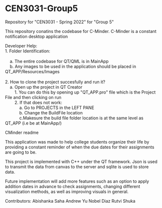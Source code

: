 # CEN3031-Group5
Repository for "CEN3031 - Spring 2022" for "Group 5"

This repository conatins the codebase for C-Minder. C-Minder is a constant notification desktop application </br>


Developer Help:</br>
    1. Folder Identification:</br></br>
        &nbsp;&nbsp;&nbsp;&nbsp;a. The entire codebase for QT/QML is in MainApp</br>
        &nbsp;&nbsp;&nbsp;&nbsp;b. Any images to be used in the application should be placed in QT_APP/Resources/Images</br></br>
    2. How to clone the project succesfully and run it?</br>
        &nbsp;&nbsp;&nbsp;&nbsp;a. Open up the project in QT Creator</br>
            &nbsp;&nbsp;&nbsp;&nbsp;&nbsp;&nbsp;&nbsp;&nbsp;1. You can do this by opening up "QT_APP.pro" file which is the Project File and then clicking on run</br>
            &nbsp;&nbsp;&nbsp;&nbsp;&nbsp;&nbsp;&nbsp;&nbsp;2. If that does not work:</br>
                &nbsp;&nbsp;&nbsp;&nbsp;&nbsp;&nbsp;&nbsp;&nbsp;&nbsp;&nbsp;&nbsp;&nbsp;a. Go to PROJECTS in the LEFT PANE</br>
                &nbsp;&nbsp;&nbsp;&nbsp;&nbsp;&nbsp;&nbsp;&nbsp;&nbsp;&nbsp;&nbsp;&nbsp;b. Change the BuildFile location</br>
                &nbsp;&nbsp;&nbsp;&nbsp;&nbsp;&nbsp;&nbsp;&nbsp;&nbsp;&nbsp;&nbsp;&nbsp;c.Makesure the build file folder location is at the same level as QT_APP (i.e be at MainApp/)</br>

CMinder readme
 
This application was made to help college students organize their 
life by providing a constant reminder of when the due dates for 
their assignments are going to be.
 
This project is implemented with C++ under the QT framework.
Json is used to transmit the data from canvas to the server
and sqlite is used to store data.
 
Future implementation will add more features such as an option
to apply addition dates in advance to check assignments, changing different 
visualization methods, as well as improving visuals in general.
 
 
 
Contributors:
Abishanka Saha
Andrew Yu 
Nobel Diaz
Rutvi Shuka
